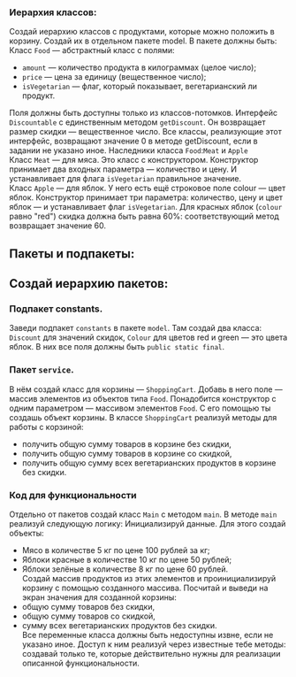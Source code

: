 ### Иерархия классов:

Создай иерархию классов с продуктами, которые можно положить в корзину. Создай их в отдельном пакете model.
В пакете должны быть:
Класс `Food` — абстрактный класс с полями:
- `amount` — количество продукта в килограммах (целое число);
- `price` — цена за единицу (вещественное число);
- `isVegetarian` — флаг, который показывает, вегетарианский ли продукт.

Поля должны быть доступны только из классов-потомков.
Интерфейс `Discountable` c единственным методом `getDiscount`. Он возвращает размер скидки — вещественное число.
Все классы, реализующие этот интерфейс, возвращают значение 0 в методе getDiscount, если в задании не указано иное.
Наследники класса `Food`:`Meat` и `Apple`  
Класс `Meat` — для мяса. Это класс с конструктором. Конструктор принимает два входных параметра — количество и цену.
И устанавливает для флага `isVegetarian` правильное значение.  
Класс `Apple` — для яблок. У него есть ещё строковое поле colour — цвет яблок.
Конструктор принимает три параметра: количество, цену и цвет яблок — и устанавливает флаг `isVegetarian`.
Для красных яблок (`colour` равно "red") скидка должна быть равна 60%: соответствующий метод возвращает значение 60.

## Пакеты и подпакеты:
## Создай иерархию пакетов:

### Подпакет constants.
Заведи подпакет `constants` в пакете `model`. Там создай два класса:
`Discount` для значений скидок,
`Colour` для цветов red и green — это цвета яблок. В них все поля должны быть `public static final`.

### Пакет `service`.
В нём создай класс для корзины — `ShoppingCart`.
Добавь в него поле — массив элементов из объектов типа `Food`.
Понадобится конструктор с одним параметром — массивом элементов `Food`.
С его помощью ты создашь объект корзины.
В классе `ShoppingCart` реализуй методы для работы с корзиной:
- получить общую сумму товаров в корзине без скидки,
- получить общую сумму товаров в корзине со скидкой,
- получить общую сумму всех вегетарианских продуктов в корзине без скидки.

### Код для функциональности
Отдельно от пакетов создай класс `Main` с методом `main`.
В методе `main` реализуй следующую логику:
Инициализируй данные. Для этого создай объекты:
- Мясо в количестве 5 кг по цене 100 рублей за кг;
- Яблоки красные в количестве 10 кг по цене 50 рублей;
- Яблоки зелёные в количестве 8 кг по цене 60 рублей.  
Создай массив продуктов из этих элементов и проинициализируй корзину с помощью созданного массива.
Посчитай и выведи на экран значения для созданной корзины:
- общую сумму товаров без скидки,
- общую сумму товаров со скидкой,
- сумму всех вегетарианских продуктов без скидки.  
Все переменные класса должны быть недоступны извне, если не указано иное.
Доступ к ним реализуй через известные тебе методы: создавай только те, которые действительно нужны для реализации описанной функциональности.
